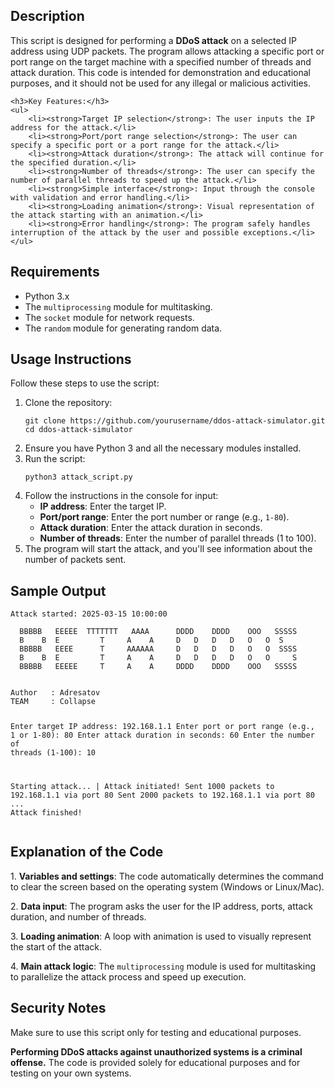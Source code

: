 <!DOCTYPE html>
<html lang="en">
<head>
    <meta charset="UTF-8">
    <meta name="viewport" content="width=device-width, initial-scale=1.0">
    <meta http-equiv="X-UA-Compatible" content="ie=edge">
</head>
<body>

<section>
    <h2>Description</h2>
    <p>This script is designed for performing a <strong>DDoS attack</strong> on a selected IP address using UDP packets. The program allows attacking a specific port or port range on the target machine with a specified number of threads and attack duration. This code is intended for demonstration and educational purposes, and it should not be used for any illegal or malicious activities.</p>

    <h3>Key Features:</h3>
    <ul>
        <li><strong>Target IP selection</strong>: The user inputs the IP address for the attack.</li>
        <li><strong>Port/port range selection</strong>: The user can specify a specific port or a port range for the attack.</li>
        <li><strong>Attack duration</strong>: The attack will continue for the specified duration.</li>
        <li><strong>Number of threads</strong>: The user can specify the number of parallel threads to speed up the attack.</li>
        <li><strong>Simple interface</strong>: Input through the console with validation and error handling.</li>
        <li><strong>Loading animation</strong>: Visual representation of the attack starting with an animation.</li>
        <li><strong>Error handling</strong>: The program safely handles interruption of the attack by the user and possible exceptions.</li>
    </ul>
</section>

<section>
    <h2>Requirements</h2>
    <ul>
        <li>Python 3.x</li>
        <li>The <code>multiprocessing</code> module for multitasking.</li>
        <li>The <code>socket</code> module for network requests.</li>
        <li>The <code>random</code> module for generating random data.</li>
    </ul>
</section>

<section>
    <h2>Usage Instructions</h2>
    <p>Follow these steps to use the script:</p>
    <ol>
        <li>Clone the repository:
            <pre><code>git clone https://github.com/yourusername/ddos-attack-simulator.git
cd ddos-attack-simulator</code></pre>
        </li>
        <li>Ensure you have Python 3 and all the necessary modules installed.</li>
        <li>Run the script:
            <pre><code>python3 attack_script.py</code></pre>
        </li>
        <li>Follow the instructions in the console for input:
            <ul>
                <li><strong>IP address</strong>: Enter the target IP.</li>
                <li><strong>Port/port range</strong>: Enter the port number or range (e.g., <code>1-80</code>).</li>
                <li><strong>Attack duration</strong>: Enter the attack duration in seconds.</li>
                <li><strong>Number of threads</strong>: Enter the number of parallel threads (1 to 100).</li>
            </ul>
        </li>
        <li>The program will start the attack, and you'll see information about the number of packets sent.</li>
    </ol>
</section>

<section>
    <h2>Sample Output</h2>
    <pre><code>Attack started: 2025-03-15 10:00:00<br>
  BBBBB   EEEEE  TTTTTТТ   AAAA      DDDD    DDDD    OOO   SSSSS
  B    B  E         T     A    A     D   D   D   D   O   O  S
  BBBBB   EEEE      T     AAAAAA     D   D   D   D   O   O  SSSS
  B    B  E         T     A    A     D   D   D   D   O   O     S
  BBBBB   EEEEE     T     A    A     DDDD    DDDD    OOO   SSSSS
<br>
Author   : Adresatov
TEAM     : Collapse

Enter target IP address: 192.168.1.1
Enter port or port range (e.g., 1 or 1-80): 80
Enter attack duration in seconds: 60
Enter the number of threads (1-100): 10

Starting attack... | Attack initiated!
Sent 1000 packets to 192.168.1.1 via port 80
Sent 2000 packets to 192.168.1.1 via port 80
...
Attack finished!</code></pre>
</section>

<section>
    <h2>Explanation of the Code</h2>
    <p>1. <strong>Variables and settings</strong>: The code automatically determines the command to clear the screen based on the operating system (Windows or Linux/Mac).</p>
    <p>2. <strong>Data input</strong>: The program asks the user for the IP address, ports, attack duration, and number of threads.</p>
    <p>3. <strong>Loading animation</strong>: A loop with animation is used to visually represent the start of the attack.</p>
    <p>4. <strong>Main attack logic</strong>: The <code>multiprocessing</code> module is used for multitasking to parallelize the attack process and speed up execution.</p>
</section>

<section>
    <h2>Security Notes</h2>
    <div class="note">
        <p class="important">Make sure to use this script only for testing and educational purposes.</p>
        <p><strong>Performing DDoS attacks against unauthorized systems is a criminal offense.</strong> The code is provided solely for educational purposes and for testing on your own systems.</p>
    </div>
</section>

</body>
</html>
